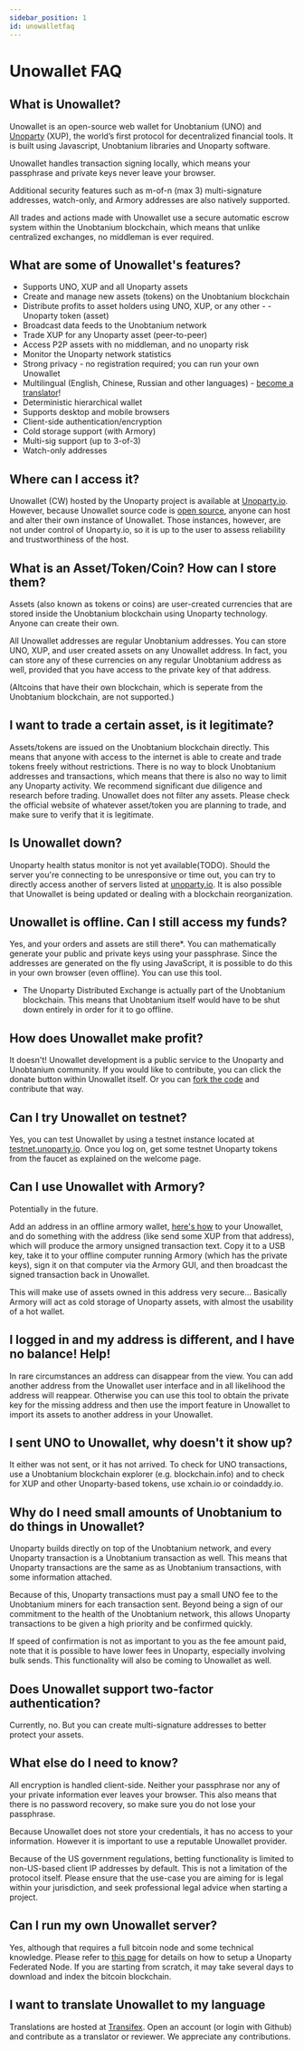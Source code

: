 ```yaml
---
sidebar_position: 1
id: unowalletfaq
---
```

# Unowallet FAQ

## What is Unowallet?
Unowallet is an open-source web wallet for Unobtanium (UNO) and [Unoparty](https://github.com/terhnt/) (XUP), the world’s first protocol for decentralized financial tools. It is built using Javascript, Unobtanium libraries and Unoparty software.

Unowallet handles transaction signing locally, which means your passphrase and private keys never leave your browser.

Additional security features such as m-of-n (max 3) multi-signature addresses, watch-only, and Armory addresses are also natively supported.

All trades and actions made with Unowallet use a secure automatic escrow system within the Unobtanium blockchain, which means that unlike centralized exchanges, no middleman is ever required.

## What are some of Unowallet's features?
- Supports UNO, XUP and all Unoparty assets
- Create and manage new assets (tokens) on the Unobtanium blockchain
- Distribute profits to asset holders using UNO, XUP, or any other - - Unoparty token (asset)
- Broadcast data feeds to the Unobtanium network
- Trade XUP for any Unoparty asset (peer-to-peer)
- Access P2P assets with no middleman, and no unoparty risk
- Monitor the Unoparty network statistics
- Strong privacy - no registration required; you can run your own Unowallet
- Multilingual (English, Chinese, Russian and other languages) - [become a translator](https://www.transifex.com/organization/counterparty/dashboard/counterwallet)!
- Deterministic hierarchical wallet
- Supports desktop and mobile browsers
- Client-side authentication/encryption
- Cold storage support (with Armory)
- Multi-sig support (up to 3-of-3)
- Watch-only addresses

## Where can I access it?
Unowallet (CW) hosted by the Unoparty project is available at [Unoparty.io](https://unoparty.io). However, because Unowallet source code is [open source](https://github.com/terhnt/unowallet), anyone can host and alter their own instance of Unowallet. Those instances, however, are not under control of Unoparty.io, so it is up to the user to assess reliability and trustworthiness of the host.

## What is an Asset/Token/Coin? How can I store them?
Assets (also known as tokens or coins) are user-created currencies that are stored inside the Unobtanium blockchain using Unoparty technology. Anyone can create their own.

All Unowallet addresses are regular Unobtanium addresses. You can store UNO, XUP, and user created assets on any Unowallet address. In fact, you can store any of these currencies on any regular Unobtanium address as well, provided that you have access to the private key of that address.

(Altcoins that have their own blockchain, which is seperate from the Unobtanium blockchain, are not supported.)

## I want to trade a certain asset, is it legitimate?
Assets/tokens are issued on the Unobtanium blockchain directly. This means that anyone with access to the internet is able to create and trade tokens freely without restrictions. There is no way to block Unobtanium addresses and transactions, which means that there is also no way to limit any Unoparty activity. We recommend significant due diligence and research before trading. Unowallet does not filter any assets. Please check the official website of whatever asset/token you are planning to trade, and make sure to verify that it is legitimate.

## Is Unowallet down?
Unoparty health status monitor is not yet available(TODO). Should the server you're connecting to be unresponsive or time out, you can try to directly access another of servers listed at [unoparty.io](https://unoparty.io). It is also possible that Unowallet is being updated or dealing with a blockchain reorganization.

## Unowallet is offline. Can I still access my funds?
Yes, and your orders and assets are still there*. You can mathematically generate your public and private keys using your passphrase. Since the addresses are generated on the fly using JavaScript, it is possible to do this in your own browser (even offline). You can use this tool.

- The Unoparty Distributed Exchange is actually part of the Unobtanium blockchain. This means that Unobtanium itself would have to be shut down entirely in order for it to go offline.

## How does Unowallet make profit?
It doesn't! Unowallet development is a public service to the Unoparty and Unobtanium community. If you would like to contribute, you can click the donate button within Unowallet itself. Or you can [fork the code](https://github.com/terhnt/unowallet) and contribute that way.

## Can I try Unowallet on testnet?
Yes, you can test Unowallet by using a testnet instance located at [testnet.unoparty.io](https://unoparty.io?testnet=1). Once you log on, get some testnet Unoparty tokens from the faucet as explained on the welcome page.

## Can I use Unowallet with Armory?
Potentially in the future.

Add an address in an offline armory wallet, [here's how](https://bitcoinarmory.com/about/using-our-wallet/) to your Unowallet, and do something with the address (like send some XUP from that address), which will produce the armory unsigned transaction text. Copy it to a USB key, take it to your offline computer running Armory (which has the private keys), sign it on that computer via the Armory GUI, and then broadcast the signed transaction back in Unowallet.

This will make use of assets owned in this address very secure... Basically Armory will act as cold storage of Unoparty assets, with almost the usability of a hot wallet.

## I logged in and my address is different, and I have no balance! Help!
In rare circumstances an address can disappear from the view. You can add another address from the Unowallet user interface and in all likelihood the address will reappear. Otherwise you can use this tool to obtain the private key for the missing address and then use the import feature in Unowallet to import its assets to another address in your Unowallet.

## I sent UNO to Unowallet, why doesn't it show up?
It either was not sent, or it has not arrived. To check for UNO transactions, use a Unobtanium blockchain explorer (e.g. blockchain.info) and to check for XUP and other Unoparty-based tokens, use xchain.io or coindaddy.io.

## Why do I need small amounts of Unobtanium to do things in Unowallet?
Unoparty builds directly on top of the Unobtanium network, and every Unoparty transaction is a Unobtanium transaction as well. This means that Unoparty transactions are the same as as Unobtanium transactions, with some information attached.

Because of this, Unoparty transactions must pay a small UNO fee to the Unobtanium miners for each transaction sent. Beyond being a sign of our commitment to the health of the Unobtanium network, this allows Unoparty transactions to be given a high priority and be confirmed quickly.

If speed of confirmation is not as important to you as the fee amount paid, note that it is possible to have lower fees in Unoparty, especially involving bulk sends. This functionality will also be coming to Unowallet as well.

## Does Unowallet support two-factor authentication?
Currently, no. But you can create multi-signature addresses to better protect your assets.

## What else do I need to know?
All encryption is handled client-side. Neither your passphrase nor any of your private information ever leaves your browser. This also means that there is no password recovery, so make sure you do not lose your passphrase.

Because Unowallet does not store your credentials, it has no access to your information. However it is important to use a reputable Unowallet provider.

Because of the US government regulations, betting functionality is limited to non-US-based client IP addresses by default. This is not a limitation of the protocol itself. Please ensure that the use-case you are aiming for is legal within your jurisdiction, and seek professional legal advice when starting a project.

## Can I run my own Unowallet server?
Yes, although that requires a full bitcoin node and some technical knowledge. Please refer to [this page](https:/TODO.com/advanced/federated-node/getting-started) for details on how to setup a Unoparty Federated Node. If you are starting from scratch, it may take several days to download and index the bitcoin blockchain.

## I want to translate Unowallet to my language
Translations are hosted at [Transifex](https://www.transifex.com/organization/counterparty/dashboard/counterwallet). Open an account (or login with Github) and contribute as a translator or reviewer. We appreciate any contributions.
